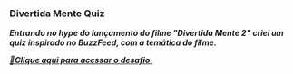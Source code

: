 ### Divertida Mente Quiz

<b><i>
Entrando no hype do lançamento do filme "Divertida Mente 2" criei um quiz inspirado no BuzzFeed, com a temática do filme.

<a href="https://inside-out-quiz.web.app/">🔗Clique aqui para acessar o desafio.